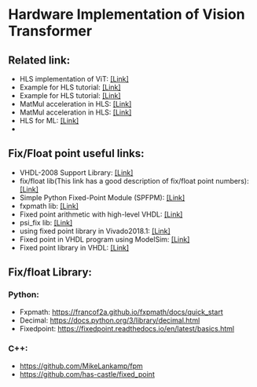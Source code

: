 # Hardware Implementation of Vision Transformer



## Related link:
* HLS implementation of ViT: [[Link]](https://github.com/sharc-lab/Edge-MoE)
* Example for HLS tutorial: [[Link]](https://github.com/Xilinx/Vitis-HLS-Introductory-Examples/tree/2023.2)
* Example for HLS tutorial: [[Link]](https://github.com/Xilinx/HLS)
* MatMul acceleration in HLS: [[Link]](https://github.com/twaclaw/matmult/tree/master)
* MatMul acceleration in HLS: [[Link]](https://github.com/kaiiiz/hls-spmv/tree/main)
* HLS for ML: [[Link]](https://github.com/fastmachinelearning/hls4ml)
* 


## Fix/Float point useful links:
* VHDL-2008 Support Library: [[Link]](https://github.com/FPHDL/fphdl)
* fix/float lib(This link has a good description of fix/float point numbers): [[Link]](https://github.com/enclustra/en_cl_fix)
* Simple Python Fixed-Point Module (SPFPM): [[Link]](https://github.com/rwpenney/spfpm)
* fxpmath lib: [[Link]](https://github.com/francof2a/fxpmath?tab=readme-ov-file)
* Fixed point arithmetic with high-level VHDL: [[Link]](https://hardwaredescriptions.com/elementor-fixed-point-arithmetic-in-synthesizable-vhdl/)
* psi_fix lib: [[Link]](https://github.com/paulscherrerinstitute/psi_fix)
* using fixed point library in Vivado2018.1: [[Link]](https://support.xilinx.com/s/question/0D52E00006hphsqSAA/using-fixed-point-library-in-vivado20181?language=en_US)
* Fixed point in VHDL program using ModelSim: [[Link]](https://support.xilinx.com/s/question/0D52E00006hpLf8SAE/fixed-point-in-vhdl-program-using-modelsim?language=en_US)
* Fixed point library in VHDL: [[Link]](https://community.intel.com/t5/Intel-Quartus-Prime-Software/Fixed-point-library-in-VHDL/td-p/122026)
  

## Fix/float Library:

### Python:
* Fxpmath: https://francof2a.github.io/fxpmath/docs/quick_start
* Decimal: https://docs.python.org/3/library/decimal.html
* Fixedpoint: https://fixedpoint.readthedocs.io/en/latest/basics.html

### C++:
* https://github.com/MikeLankamp/fpm
* https://github.com/has-castle/fixed_point
